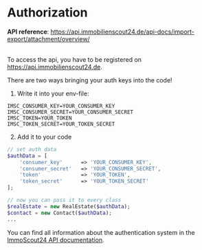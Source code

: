 # Authorization

**API reference**: https://api.immobilienscout24.de/api-docs/import-export/attachment/overview/
<br><br>

To access the api, you have to be registered on https://api.immobilienscout24.de.

There are two ways bringing your auth keys into the code!

1. Write it into your env-file:

```dotenv
IMSC_CONSUMER_KEY=YOUR_CONSUMER_KEY
IMSC_CONSUMER_SECRET=YOUR_CONSUMER_SECRET
IMSC_TOKEN=YOUR_TOKEN
IMSC_TOKEN_SECRET=YOUR_TOKEN_SECRET
```

2. Add it to your code

````php
// set auth data
$authData = [
    'consumer_key'      => 'YOUR_CONSUMER_KEY',
    'consumer_secret'   => 'YOUR_CONSUMER_SECRET',
    'token'             => 'YOUR_TOKEN',
    'token_secret'      => 'YOUR_TOKEN_SECRET'
];

// now you can pass it to every class
$realEstate = new RealEstate($authData);
$contact = new Contact($authData);
...
````

You can find all information about the authentication system in
the [ImmoScout24 API documentation](https://api.immobilienscout24.de/api-docs/authentication/introduction/).
